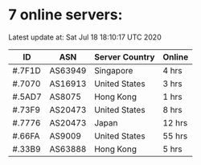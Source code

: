 # 7 online servers:

Latest update at: Sat Jul 18 18:10:17 UTC 2020

| ID | ASN | Server Country | Online |
| -- | --- | -------------- | ------ |
| #.7F1D | AS63949 | Singapore | 4 hrs |
| #.7070 | AS16913 | United States | 3 hrs |
| #.5AD7 | AS8075 | Hong Kong | 1 hrs |
| #.73F9 | AS20473 | United States | 8 hrs |
| #.7776 | AS20473 | Japan | 12 hrs |
| #.66FA | AS9009 | United States | 55 hrs |
| #.33B9 | AS63888 | Hong Kong | 5 hrs |

